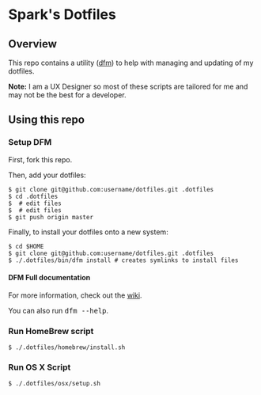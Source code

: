 # Spark's Dotfiles

## Overview

This repo contains a utility ([dfm](https://github.com/justone/dfm)) to help with managing and updating of my dotfiles. 

**Note:** I am a UX Designer so most of these scripts are tailored for me and may not be the best for a developer.

## Using this repo

### Setup DFM

First, fork this repo.

Then, add your dotfiles:

    $ git clone git@github.com:username/dotfiles.git .dotfiles
    $ cd .dotfiles
    $  # edit files
    $  # edit files
    $ git push origin master

Finally, to install your dotfiles onto a new system:

    $ cd $HOME
    $ git clone git@github.com:username/dotfiles.git .dotfiles
    $ ./.dotfiles/bin/dfm install # creates symlinks to install files
    

#### DFM Full documentation

For more information, check out the [wiki](http://github.com/justone/dotfiles/wiki).

You can also run <tt>dfm --help</tt>.

### Run HomeBrew script

	$ ./.dotfiles/homebrew/install.sh

### Run OS X Script

	$ ./.dotfiles/osx/setup.sh
